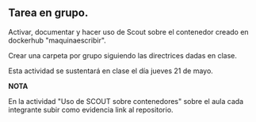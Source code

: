 ## Tarea en grupo.

Activar, documentar y hacer uso de Scout sobre el contenedor creado en dockerhub "maquinaescribir".

Crear una carpeta por grupo siguiendo las directrices dadas en clase.

Esta actividad se sustentará en clase el día jueves 21 de mayo. 

**NOTA**

En la actividad "Uso de SCOUT sobre contenedores" sobre el aula cada integrante subir como evidencia link al repositorio.
